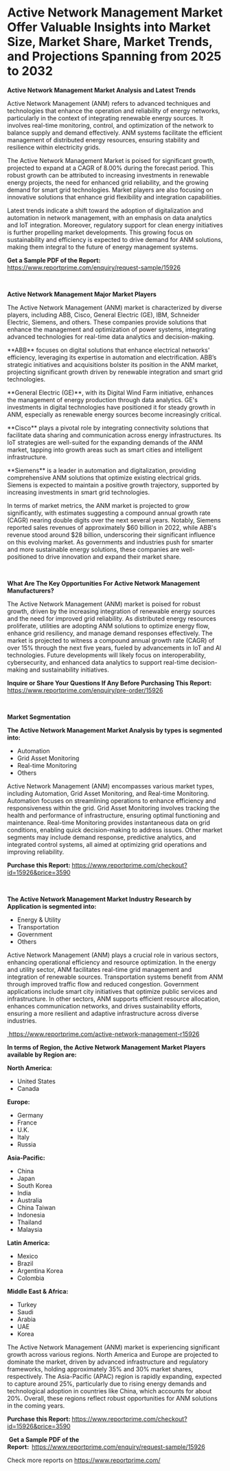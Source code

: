 <p><h1>Active Network Management Market Offer Valuable Insights into Market Size, Market Share, Market Trends, and Projections Spanning from 2025 to 2032</h1></p><p><strong>Active Network Management Market Analysis and Latest Trends</strong></p>
<p><p>Active Network Management (ANM) refers to advanced techniques and technologies that enhance the operation and reliability of energy networks, particularly in the context of integrating renewable energy sources. It involves real-time monitoring, control, and optimization of the network to balance supply and demand effectively. ANM systems facilitate the efficient management of distributed energy resources, ensuring stability and resilience within electricity grids.</p><p>The Active Network Management Market is poised for significant growth, projected to expand at a CAGR of 8.00% during the forecast period. This robust growth can be attributed to increasing investments in renewable energy projects, the need for enhanced grid reliability, and the growing demand for smart grid technologies. Market players are also focusing on innovative solutions that enhance grid flexibility and integration capabilities. </p><p>Latest trends indicate a shift toward the adoption of digitalization and automation in network management, with an emphasis on data analytics and IoT integration. Moreover, regulatory support for clean energy initiatives is further propelling market developments. This growing focus on sustainability and efficiency is expected to drive demand for ANM solutions, making them integral to the future of energy management systems.</p></p>
<p><strong>Get a Sample PDF of the Report:&nbsp;</strong> <a href="https://www.reportprime.com/enquiry/request-sample/15926?utm_campaign=2294&utm_medium=2&utm_source=Github&utm_content=ia&utm_term=20032025&utm_id=active-network-management">https://www.reportprime.com/enquiry/request-sample/15926</a></p>
<p>&nbsp;</p>
<p><strong>Active Network Management Major Market Players</strong></p>
<p><p>The Active Network Management (ANM) market is characterized by diverse players, including ABB, Cisco, General Electric (GE), IBM, Schneider Electric, Siemens, and others. These companies provide solutions that enhance the management and optimization of power systems, integrating advanced technologies for real-time data analytics and decision-making.</p><p>**ABB** focuses on digital solutions that enhance electrical networks' efficiency, leveraging its expertise in automation and electrification. ABB’s strategic initiatives and acquisitions bolster its position in the ANM market, projecting significant growth driven by renewable integration and smart grid technologies.</p><p>**General Electric (GE)**, with its Digital Wind Farm initiative, enhances the management of energy production through data analytics. GE's investments in digital technologies have positioned it for steady growth in ANM, especially as renewable energy sources become increasingly critical.</p><p>**Cisco** plays a pivotal role by integrating connectivity solutions that facilitate data sharing and communication across energy infrastructures. Its IoT strategies are well-suited for the expanding demands of the ANM market, tapping into growth areas such as smart cities and intelligent infrastructure.</p><p>**Siemens** is a leader in automation and digitalization, providing comprehensive ANM solutions that optimize existing electrical grids. Siemens is expected to maintain a positive growth trajectory, supported by increasing investments in smart grid technologies.</p><p>In terms of market metrics, the ANM market is projected to grow significantly, with estimates suggesting a compound annual growth rate (CAGR) nearing double digits over the next several years. Notably, Siemens reported sales revenues of approximately $60 billion in 2022, while ABB's revenue stood around $28 billion, underscoring their significant influence on this evolving market. As governments and industries push for smarter and more sustainable energy solutions, these companies are well-positioned to drive innovation and expand their market share.</p></p>
<p>&nbsp;</p>
<p><strong>What Are The Key Opportunities For Active Network Management Manufacturers?</strong></p>
<p><p>The Active Network Management (ANM) market is poised for robust growth, driven by the increasing integration of renewable energy sources and the need for improved grid reliability. As distributed energy resources proliferate, utilities are adopting ANM solutions to optimize energy flow, enhance grid resiliency, and manage demand responses effectively. The market is projected to witness a compound annual growth rate (CAGR) of over 15% through the next five years, fueled by advancements in IoT and AI technologies. Future developments will likely focus on interoperability, cybersecurity, and enhanced data analytics to support real-time decision-making and sustainability initiatives.</p></p>
<p><strong>Inquire or Share Your Questions If Any Before Purchasing This Report:</strong> <a href="https://www.reportprime.com/enquiry/pre-order/15926?utm_campaign=2294&utm_medium=2&utm_source=Github&utm_content=ia&utm_term=20032025&utm_id=active-network-management">https://www.reportprime.com/enquiry/pre-order/15926</a></p>
<p>&nbsp;</p>
<p><strong>Market Segmentation</strong></p>
<p><strong>The Active Network Management Market Analysis by types is segmented into:</strong></p>
<p><ul><li>Automation</li><li>Grid Asset Monitoring</li><li>Real-time Monitoring</li><li>Others</li></ul></p>
<p><p>Active Network Management (ANM) encompasses various market types, including Automation, Grid Asset Monitoring, and Real-time Monitoring. Automation focuses on streamlining operations to enhance efficiency and responsiveness within the grid. Grid Asset Monitoring involves tracking the health and performance of infrastructure, ensuring optimal functioning and maintenance. Real-time Monitoring provides instantaneous data on grid conditions, enabling quick decision-making to address issues. Other market segments may include demand response, predictive analytics, and integrated control systems, all aimed at optimizing grid operations and improving reliability.</p></p>
<p><strong>Purchase this Report:&nbsp;</strong><a href="https://www.reportprime.com/checkout?id=15926&price=3590&utm_campaign=2294&utm_medium=2&utm_source=Github&utm_content=ia&utm_term=20032025&utm_id=active-network-management">https://www.reportprime.com/checkout?id=15926&price=3590</a></p>
<p>&nbsp;</p>
<p><strong>The Active Network Management Market Industry Research by Application is segmented into:</strong></p>
<p><ul><li>Energy & Utility</li><li>Transportation</li><li>Government</li><li>Others</li></ul></p>
<p><p>Active Network Management (ANM) plays a crucial role in various sectors, enhancing operational efficiency and resource optimization. In the energy and utility sector, ANM facilitates real-time grid management and integration of renewable sources. Transportation systems benefit from ANM through improved traffic flow and reduced congestion. Government applications include smart city initiatives that optimize public services and infrastructure. In other sectors, ANM supports efficient resource allocation, enhances communication networks, and drives sustainability efforts, ensuring a more resilient and adaptive infrastructure across diverse industries.</p></p>
<p><a href="https://www.reportprime.com/active-network-management-r15926?utm_campaign=2294&utm_medium=2&utm_source=Github&utm_content=ia&utm_term=20032025&utm_id=active-network-management">&nbsp;https://www.reportprime.com/active-network-management-r15926</a></p>
<p><strong>In terms of Region, the Active Network Management Market Players available by Region are:</strong></p>
<p>
    <p> <strong> North America: </strong>
        <ul>
            <li>United States</li>
            <li>Canada</li>
        </ul>
        </p> 
    <p> <strong> Europe: </strong>
        <ul>
            <li>Germany</li>
            <li>France</li>
            <li>U.K.</li>
            <li>Italy</li>
            <li>Russia</li>
        </ul>
        </p> 
    <p> <strong> Asia-Pacific: </strong>
        <ul>
            <li>China</li>
            <li>Japan</li>
            <li>South Korea</li>
            <li>India</li>
            <li>Australia</li>
            <li>China Taiwan</li>
            <li>Indonesia</li>
            <li>Thailand</li>
            <li>Malaysia</li>
        </ul>
        </p> 
    <p> <strong> Latin America: </strong>
        <ul>
            <li>Mexico</li>
            <li>Brazil</li>
            <li>Argentina Korea</li>
            <li>Colombia</li>
        </ul>
        </p> 
    <p> <strong> Middle East & Africa: </strong>
        <ul>
            <li>Turkey</li>
            <li>Saudi</li>
            <li>Arabia</li>
            <li>UAE</li>
            <li>Korea</li>
        </ul>
    </p>
    </p>
<p><p>The Active Network Management (ANM) market is experiencing significant growth across various regions. North America and Europe are projected to dominate the market, driven by advanced infrastructure and regulatory frameworks, holding approximately 35% and 30% market shares, respectively. The Asia-Pacific (APAC) region is rapidly expanding, expected to capture around 25%, particularly due to rising energy demands and technological adoption in countries like China, which accounts for about 20%. Overall, these regions reflect robust opportunities for ANM solutions in the coming years.</p></p>
<p><strong>Purchase this Report: </strong><a href="https://www.reportprime.com/checkout?id=15926&price=3590&utm_campaign=2294&utm_medium=2&utm_source=Github&utm_content=ia&utm_term=20032025&utm_id=active-network-management">https://www.reportprime.com/checkout?id=15926&price=3590</a></p>
<p>&nbsp;<strong>Get a Sample PDF of the Report:&nbsp;&nbsp;</strong><a href="https://www.reportprime.com/enquiry/request-sample/15926?utm_campaign=2294&utm_medium=2&utm_source=Github&utm_content=ia&utm_term=20032025&utm_id=active-network-management">https://www.reportprime.com/enquiry/request-sample/15926</a></p>
<p><strong></strong></p>
<p>Check more reports on <a href="https://www.reportprime.com/?utm_campaign=2294&utm_medium=2&utm_source=Github&utm_content=ia&utm_term=20032025&utm_id=active-network-management">https://www.reportprime.com/</a></p>